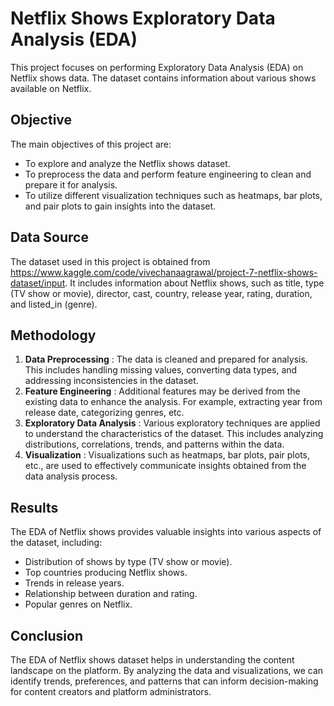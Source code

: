 # Netflix Shows Exploratory Data Analysis (EDA)

This project focuses on performing Exploratory Data Analysis (EDA) on Netflix shows data. The dataset contains information about various shows available on Netflix.

## Objective

The main objectives of this project are:

* To explore and analyze the Netflix shows dataset.
* To preprocess the data and perform feature engineering to clean and prepare it for analysis.
* To utilize different visualization techniques such as heatmaps, bar plots, and pair plots to gain insights into the dataset.

## Data Source

The dataset used in this project is obtained from https://www.kaggle.com/code/vivechanaagrawal/project-7-netflix-shows-dataset/input. It includes information about Netflix shows, such as title, type (TV show or movie), director, cast, country, release year, rating, duration, and listed_in (genre).

## Methodology

1. **Data Preprocessing** : The data is cleaned and prepared for analysis. This includes handling missing values, converting data types, and addressing inconsistencies in the dataset.
2. **Feature Engineering** : Additional features may be derived from the existing data to enhance the analysis. For example, extracting year from release date, categorizing genres, etc.
3. **Exploratory Data Analysis** : Various exploratory techniques are applied to understand the characteristics of the dataset. This includes analyzing distributions, correlations, trends, and patterns within the data.
4. **Visualization** : Visualizations such as heatmaps, bar plots, pair plots, etc., are used to effectively communicate insights obtained from the data analysis process.

## Results

The EDA of Netflix shows provides valuable insights into various aspects of the dataset, including:

* Distribution of shows by type (TV show or movie).
* Top countries producing Netflix shows.
* Trends in release years.
* Relationship between duration and rating.
* Popular genres on Netflix.

## Conclusion

The EDA of Netflix shows dataset helps in understanding the content landscape on the platform. By analyzing the data and visualizations, we can identify trends, preferences, and patterns that can inform decision-making for content creators and platform administrators.
